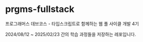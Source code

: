 # prgms-fullstack

프로그래머스 데브코스 - 타입스크립트로 함께하는 웹 풀 사이클 개발 4기

2024/08/12 ~ 2025/02/23 간의 학습 과정들을 저장하는 레포입니다.

